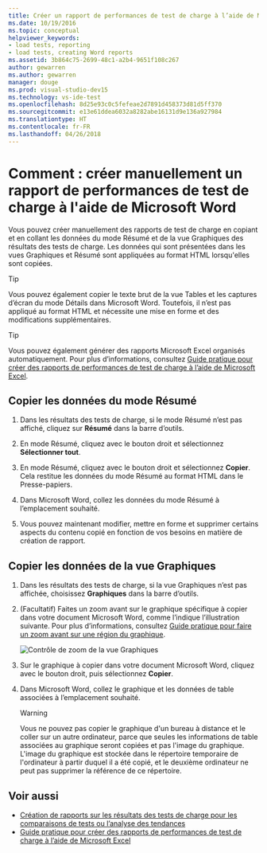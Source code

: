 ```yaml
---
title: Créer un rapport de performances de test de charge à l’aide de Microsoft Word
ms.date: 10/19/2016
ms.topic: conceptual
helpviewer_keywords:
- load tests, reporting
- load tests, creating Word reports
ms.assetid: 3b864c75-2699-48c1-a2b4-9651f108c267
author: gewarren
ms.author: gewarren
manager: douge
ms.prod: visual-studio-dev15
ms.technology: vs-ide-test
ms.openlocfilehash: 8d25e93c0c5fefeae2d7891d458373d81d5ff370
ms.sourcegitcommit: e13e61ddea6032a8282abe16131d9e136a927984
ms.translationtype: HT
ms.contentlocale: fr-FR
ms.lasthandoff: 04/26/2018
---
```

# <a name="how-to-manually-create-a-load-test-performance-report-using-microsoft-word"></a>Comment : créer manuellement un rapport de performances de test de charge à l'aide de Microsoft Word

Vous pouvez créer manuellement des rapports de test de charge en copiant et en collant les données du mode Résumé et de la vue Graphiques des résultats des tests de charge. Les données qui sont présentées dans les vues Graphiques et Résumé sont appliquées au format HTML lorsqu'elles sont copiées.

> [!TIP]
> Vous pouvez également copier le texte brut de la vue Tables et les captures d’écran du mode Détails dans Microsoft Word. Toutefois, il n’est pas appliqué au format HTML et nécessite une mise en forme et des modifications supplémentaires.

> [!TIP]
> Vous pouvez également générer des rapports Microsoft Excel organisés automatiquement. Pour plus d’informations, consultez [Guide pratique pour créer des rapports de performances de test de charge à l’aide de Microsoft Excel](../test/how-to-create-load-test-performance-reports-using-microsoft-excel.md).

## <a name="copy-summary-view-data"></a>Copier les données du mode Résumé

1.  Dans les résultats des tests de charge, si le mode Résumé n’est pas affiché, cliquez sur **Résumé** dans la barre d’outils.

2.  En mode Résumé, cliquez avec le bouton droit et sélectionnez **Sélectionner tout**.

3.  En mode Résumé, cliquez avec le bouton droit et sélectionnez **Copier**. Cela restitue les données du mode Résumé au format HTML dans le Presse-papiers.

4.  Dans Microsoft Word, collez les données du mode Résumé à l’emplacement souhaité.

5.  Vous pouvez maintenant modifier, mettre en forme et supprimer certains aspects du contenu copié en fonction de vos besoins en matière de création de rapport.

## <a name="copy-graph-view-data"></a>Copier les données de la vue Graphiques

1.  Dans les résultats des tests de charge, si la vue Graphiques n’est pas affichée, choisissez **Graphiques** dans la barre d’outils.

2.  (Facultatif) Faites un zoom avant sur le graphique spécifique à copier dans votre document Microsoft Word, comme l’indique l’illustration suivante. Pour plus d’informations, consultez [Guide pratique pour faire un zoom avant sur une région du graphique](../test/how-to-zoom-in-on-a-region-of-the-graph-in-load-test-results.md).

     ![Contrôle de zoom de la vue Graphiques](../test/media/ltest_zoomcontrol.png "LTest_ZoomControl")

3.  Sur le graphique à copier dans votre document Microsoft Word, cliquez avec le bouton droit, puis sélectionnez **Copier**.

4.  Dans Microsoft Word, collez le graphique et les données de table associées à l’emplacement souhaité.

    > [!WARNING]
    > Vous ne pouvez pas copier le graphique d'un bureau à distance et le coller sur un autre ordinateur, parce que seules les informations de table associées au graphique seront copiées et pas l'image du graphique. L'image du graphique est stockée dans le répertoire temporaire de l'ordinateur à partir duquel il a été copié, et le deuxième ordinateur ne peut pas supprimer la référence de ce répertoire.

## <a name="see-also"></a>Voir aussi

- [Création de rapports sur les résultats des tests de charge pour les comparaisons de tests ou l’analyse des tendances](../test/compare-load-test-results.md)
- [Guide pratique pour créer des rapports de performances de test de charge à l’aide de Microsoft Excel](../test/how-to-create-load-test-performance-reports-using-microsoft-excel.md)